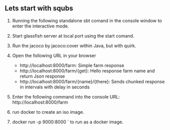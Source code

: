 Lets start with squbs
---------------------

1. Running the following standalone sbt comand in the console window to enter the interactive mode.

2. Start glassfish server at local port using the start comand.

3. Run the jacoco by jacoco:cover within Java, but with quirk.

5. Open the following URL in your browser
   * http://localhost:8000/farm: Simple farm response
   * http://localhost:8000/farm/{get}: Hello response farm name and return Json response
   * http://localhost:8000/farm/{name}/{there}: Sends chunked response in intervals with delay in seconds

6. Enter the following command into the console URL: http://localhost:8000/farm

7. run docker to create an iso image.

8. docker run -p 9000:8000 <farmhands>` to run as a docker image.
